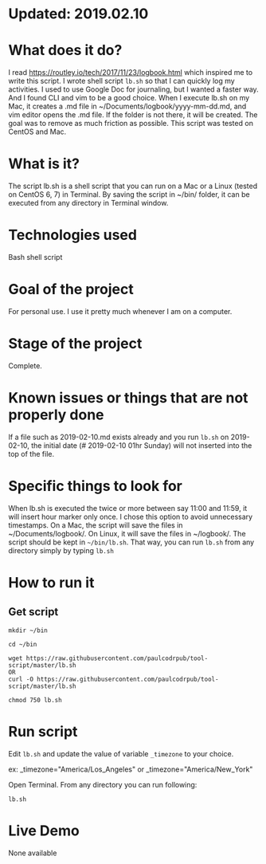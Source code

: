 # Updated: 2019.02.10

# What does it do?  
I read https://routley.io/tech/2017/11/23/logbook.html which inspired me to write this script.
I wrote shell script `lb.sh` so that I can quickly log my activities. I used to use Google Doc for journaling, but I wanted a faster way. And I found CLI and vim to be a good choice.
When I execute lb.sh on my Mac, it creates a .md file in ~/Documents/logbook/yyyy-mm-dd.md, and vim editor opens the .md file. If the folder is not there, it will be created. The goal was to remove as much friction as possible.
This script was tested on CentOS and Mac.

# What is it?    
The script lb.sh is a shell script that you can run on a Mac or a Linux (tested on CentOS 6, 7) in Terminal. By saving the script in ~/bin/ folder, it can be executed from any directory in Terminal window.

# Technologies used      
Bash shell script

# Goal of the project      
For personal use. I use it pretty much whenever I am on a computer.

# Stage of the project    
Complete.

# Known issues or things that are not properly done      
If a file such as 2019-02-10.md exists already and you run `lb.sh` on 2019-02-10, the initial date (# 2019-02-10 01hr Sunday) will not inserted into the top of the file.

# Specific things to look for      
When lb.sh is executed the twice or more between say 11:00 and 11:59, it will insert hour marker only once. I chose this option to avoid unnecessary timestamps.
On a Mac, the script will save the files in ~/Documents/logbook/. On Linux, it will save the files in ~/logbook/.
The script should be kept in  `~/bin/lb.sh`. That way, you can run `lb.sh` from any directory simply by typing `lb.sh`


# How to run it
## Get script
```
mkdir ~/bin

cd ~/bin

wget https://raw.githubusercontent.com/paulcodrpub/tool-script/master/lb.sh
OR
curl -O https://raw.githubusercontent.com/paulcodrpub/tool-script/master/lb.sh

chmod 750 lb.sh
```

# Run script
Edit `lb.sh` and update the value of variable  `_timezone`  to your choice.

ex: _timezone="America/Los_Angeles"  or _timezone="America/New_York"

Open Terminal. From any directory you can run following:
```
lb.sh
```

# Live Demo
None available
